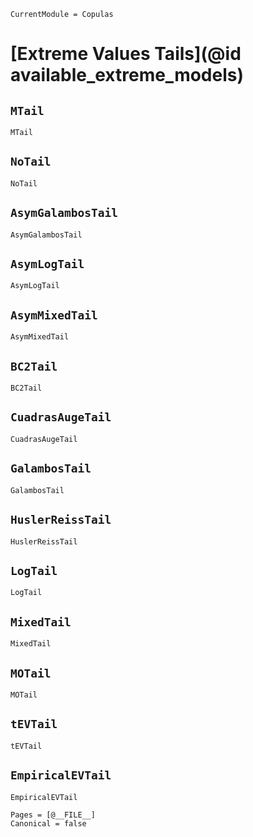 ```@meta
CurrentModule = Copulas
```

# [Extreme Values Tails](@id available_extreme_models)

## `MTail`
```@docs
MTail
```


## `NoTail`
```@docs
NoTail
```

## `AsymGalambosTail`
```@docs
AsymGalambosTail
```

## `AsymLogTail`
```@docs
AsymLogTail
```

## `AsymMixedTail`
```@docs
AsymMixedTail
```

## `BC2Tail`
```@docs
BC2Tail
```

## `CuadrasAugeTail`
```@docs
CuadrasAugeTail
```

## `GalambosTail`
```@docs
GalambosTail
```

## `HuslerReissTail`
```@docs
HuslerReissTail
```

## `LogTail`
```@docs
LogTail
```

## `MixedTail`
```@docs
MixedTail
```

## `MOTail`
```@docs
MOTail
```

## `tEVTail`
```@docs
tEVTail
```

## `EmpiricalEVTail`
```@docs
EmpiricalEVTail
```

```@bibliography
Pages = [@__FILE__]
Canonical = false
```
